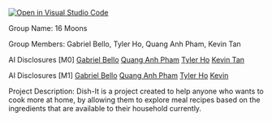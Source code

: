 [![Open in Visual Studio Code](https://classroom.github.com/assets/open-in-vscode-2e0aaae1b6195c2367325f4f02e2d04e9abb55f0b24a779b69b11b9e10269abc.svg)](https://classroom.github.com/online_ide?assignment_repo_id=16381610&assignment_repo_type=AssignmentRepo)

Group Name: 16 Moons

Group Members: Gabriel Bello, Tyler Ho, Quang Anh Pham, Kevin Tan

AI Disclosures [M0]
[Gabriel Bello](./docs/ai-disclosure/M0_AI_Declaration_Gabriel_Bello_301430169.pdf)
[Quang Anh Pham](./docs/ai-disclosure/M0_AI_Declaration_Quang_Anh_Pham_301576174.pdf)
[Tyler Ho](./docs/ai-disclosure/M0_AI_Declaration_Tyler_Ho_301351482.pdf)
[Kevin Tan](./docs/ai-disclosure/M0_AI_Declaration_Kevin_Tan_301542481.pdf)

AI Disclosures [M1]
[Gabriel Bello](./docs/ai-disclosure/M1_AI_Declaration_Gabriel_Bello_301430169.pdf)
[Quang Anh Pham]()
[Tyler Ho](./docs/ai-disclosure/M1_AI_Declaration_Tyler_Ho_301351482.pdf)
[Kevin](./docs/ai-disclosure/M1_AI_Declaration_Kevin_Tan_301542481.pdf)

Project Description: Dish-It is a project created to help anyone who wants to cook more at home, by allowing them to explore meal recipes based on the ingredients that are available to their household currently.
